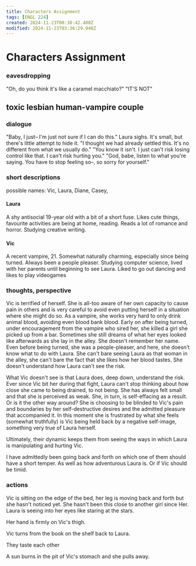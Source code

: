 ```yaml
---
title: Characters Assignment
tags: [ENGL 224]
created: 2024-11-23T00:38:42.400Z
modified: 2024-11-23T03:36:29.948Z
---
```


# Characters Assignment

### eavesdropping
"Oh, do you think it's like a caramel macchiato?"
"IT'S NOT"

## toxic lesbian human-vampire couple
### dialogue
"Baby, I just– I'm just not sure if I can do this."
Laura sighs. It's small, but there's little attempt to hide it. "I thought we had already settled this. It's no different from what we usually do."
"You know it isn't. I just can't risk losing control like that. I can't risk hurting you."
"God, babe, listen to what you're saying. You have to stop feeling so–, so sorry for yourself." 

### short descriptions
possible names: Vic, Laura, Diane, Casey,

#### Laura
A shy antisocial 19-year old with a bit of a short fuse. Likes cute things, favourite activities are being at home, reading. Reads a lot of romance and horror. Studying creative writing.
#### Vic
A recent vampire, 21. Somewhat naturally charming, especially since being turned. Always been a people pleaser. Studying computer science, lived with her parents until beginning to see Laura. Liked to go out dancing and likes to play videogames

### thoughts, perspective
Vic is terrified of herself. She is all-too aware of her own capacity to cause pain in others and is very careful to avoid even putting herself in a situation where she might do so. As a vampire, she works very hard to only drink animal blood, avoiding even blood bank blood. Early on after being turned, under encouragement from the vampire who sired her, she killed a girl she picked up from a bar. Sometimes she still dreams of what her eyes looked like afterwards as she lay in the alley. She doesn't remember her name. Even before being turned, she was a people-pleaser, and here, she doesn't know what to do with Laura. She can't bare seeing Laura as that woman in the alley, she can't bare the fact that she likes how her blood tastes. She doesn't understand how Laura can't see the risk. 

What Vic doesn't see is that Laura does, deep down, understand the risk. Ever since Vic bit her during that fight, Laura can't stop thinking about how close she came to being drained, to not being. She has always felt small and that she is perceived as weak. She, in turn, is self-effacing as a result. Or is it the other way around? She is choosing to be blinded to Vic's pain and boundaries by her self-destructive desires and the admitted pleasure that accompanied it. In this moment she is frustrated by what she feels (somewhat truthfully) is Vic being held back by a negative self-image, something very true of Laura herself.

Ultimately, their dynamic keeps them from seeing the ways in which Laura is manipulating and hurting Vic.

I have admittedly been going back and forth on which one of them should have a short temper. As well as how adventurous Laura is. Or if Vic should be timid.

### actions
Vic is sitting on the edge of the bed, her leg is moving back and forth but she hasn't noticed yet. She hasn't been this close to another girl since Her. Laura is seeing into her eyes like staring at the stars. 

Her hand is firmly on Vic's thigh. 

Vic turns from the book on the shelf back to Laura.

They taste each other

A sun burns in the pit of Vic's stomach and she pulls away.
